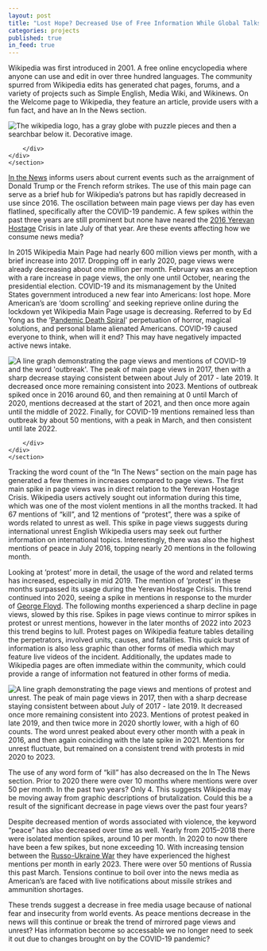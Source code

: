 ```yaml
---
layout: post
title: "Lost Hope? Decreased Use of Free Information While Global Talks of Peace Shrink"
categories: projects
published: true
in_feed: true
---
```


  Wikipedia was first introduced in 2001. A free online encyclopedia where anyone can use and edit in over three hundred languages. The community spurred from Wikipedia edits has generated chat pages, forums, and a variety of projects such as Simple English, Media Wiki, and Wikinews. On the Welcome page to Wikipedia, they feature an article, provide users with a fun fact, and have an In the News section.

<section>
	<div class="box alt">
		<div class="row gtr-50 gtr-uniform">
			<div class="col-12"><span class="image fit"><img src="https://drive.google.com/uc?export-download&id=1Ll1kD7qkY2SSZ5OmKwuxXuxPWNy8a7XV" alt="The wikipedia logo, has a gray globe with puzzle pieces and then a searchbar below it. Decorative image." /></span></div>
			
		</div>
	</div>
	</section>


  [In the News]("https://en.wikipedia.org/wiki/Main_Page") informs users about current events such as the arraignment of Donald Trump or the French reform strikes. The use of this main page can serve as a brief hub for Wikipedia’s patrons but has rapidly decreased in use since 2016. The oscillation between main page views per day has even flatlined, specifically after the COVID-19 pandemic. A few spikes within the past three years are still prominent but none have neared the [2016 Yerevan Hostage]("https://en.wikipedia.org/wiki/2016_Yerevan_hostage_crisis") Crisis in late July of that year. Are these events affecting how we consume news media?

  In 2015 Wikipedia Main Page had nearly 600 million views per month, with a brief increase into 2017. Dropping off in early 2020, page views were already decreasing about one million per month. February was an exception with a rare increase in page views, the only one until October, nearing the presidential election. COVID-19 and its mismanagement by the United States government introduced a new fear into Americans: lost hope. More American’s are ‘doom scrolling’ and seeking reprieve online during the lockdown yet Wikipedia Main Page usage is decreasing. Referred to by Ed Yong as the ‘[Pandemic Death Spiral]("https://www.theatlantic.com/health/archive/2020/09/pandemic-intuition-nightmare-spiral-winter/616204/")' perpetuation of horror, magical solutions, and personal blame alienated Americans. COVID-19 caused everyone to think, when will it end? This may have negatively impacted active news intake.

<section>
	<div class="box alt">
		<div class="row gtr-50 gtr-uniform">
			<div class="col-12"><span class="image fit"><img src="https://drive.google.com/uc?export-download&id=1obNWVCXK9h56aka3HVEWsmUAgbFo5h4w" alt="A line graph demonstrating the page views and mentions of COVID-19 and the word 'outbreak'. The peak of main page views in 2017, then with a sharp decrease staying consistent between about July of 2017 - late 2019. It decreased once more remaining consistent into 2023. Mentions of outbreak spiked once in 2016 around 60, and then remaining at 0 until March of 2020, mentions decreased at the start of 2021, and then once more again until the middle of 2022. Finally, for COVID-19 mentions remained less than outbreak by about 50 mentions, with a peak in March, and then consistent until late 2022." /></span></div>
			
		</div>
	</div>
	</section>


  Tracking the word count of the “In The News” section on the main page has generated a few themes in increases compared to page views. The first main spike in page views was in direct relation to the Yerevan Hostage Crisis. Wikipedia users actively sought out information during this time, which was one of the most violent mentions in all the months tracked. It had 67 mentions of “kill”, and 12 mentions of “protest”, there was a spike of words related to unrest as well. This spike in page views suggests during international unrest English Wikipedia users may seek out further information on international topics. Interestingly, there was also the highest mentions of peace in July 2016, topping nearly 20 mentions in the following month.

  Looking at ‘protest’ more in detail, the usage of the word and related terms has increased, especially in mid 2019. The mention of ‘protest’ in these months surpassed its usage during the Yerevan Hostage Crisis. This trend continued into 2020, seeing a spike in mentions in response to the murder of [George Floyd]("https://en.wikipedia.org/wiki/George_Floyd_protests"). The following months experienced a sharp decline in page views, slowed by this rise. Spikes in page views continue to mirror spikes in protest or unrest mentions, however in the later months of 2022 into 2023 this trend begins to lull. Protest pages on Wikipedia feature tables detailing the perpetrators, involved units, causes, and fatalities. This quick burst of information is also less graphic than other forms of media which may feature live videos of the incident. Additionally, the updates made to Wikipedia pages are often immediate within the community, which could provide a range of information not featured in other forms of media.

<section>
	<div class="box alt">
		<div class="row gtr-50 gtr-uniform">
			<div class="col-12"><span class="image fit"><img src="https://drive.google.com/uc?export-download&id=1Wc9YdbmTdD0ZOUNUdUJPUOBNOJOjk9E2" alt="A line graph demonstrating the page views and mentions of protest and unrest. The peak of main page views in 2017, then with a sharp decrease staying consistent between about July of 2017 - late 2019. It decreased once more remaining consistent into 2023. Mentions of protest peaked in late 2019, and then twice more in 2020 shortly lower, with a high of 60 counts. The word unrest peaked about every other month with a peak in 2016, and then again coinciding with the late spike in 2021. Mentions for unrest fluctuate, but remained on a consistent trend with protests in mid 2020 to 2023." /></span></div>
	</div>
	</section>

  The use of any word form of “kill” has also decreased on the In The News section. Prior to 2020 there were over 10 months where mentions were over 50 per month. In the past two years? Only 4. This suggests Wikipedia may be moving away from graphic descriptions of brutalization. Could this be a result of the significant decrease in page views over the past four years?

  Despite decreased mention of words associated with violence, the keyword “peace” has also decreased over time as well. Yearly from 2015–2018 there were isolated mention spikes, around 10 per month. In 2020 to now there have been a few spikes, but none exceeding 10. With increasing tension between the [Russo-Ukraine War]("https://en.wikipedia.org/wiki/Russo-Ukrainian_War") they have experienced the highest mentions per month in early 2023. There were over 50 mentions of Russia this past March. Tensions continue to boil over into the news media as American’s are faced with live notifications about missile strikes and ammunition shortages.

  These trends suggest a decrease in free media usage because of national fear and insecurity from world events. As peace mentions decrease in the news will this continue or break the trend of mirrored page views and unrest? Has information become so accessable we no longer need to seek it out due to changes brought on by the COVID-19 pandemic?
